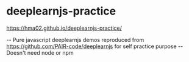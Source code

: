# deeplearnjs-practice

https://hma02.github.io/deeplearnjs-practice/

-- Pure javascript deeplearnjs demos reproduced from https://github.com/PAIR-code/deeplearnjs for self practice purpose
-- Doesn't need node or npm


